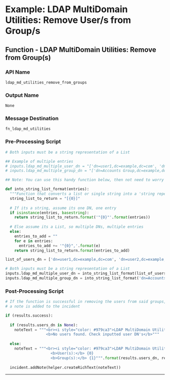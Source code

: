 <!--
    DO NOT MANUALLY EDIT THIS FILE
    THIS FILE IS AUTOMATICALLY GENERATED WITH resilient-circuits codegen
-->

# Example: LDAP MultiDomain Utilities: Remove User/s from Group/s

## Function - LDAP MultiDomain Utilities: Remove from Group(s)

### API Name
`ldap_md_utilities_remove_from_groups`

### Output Name
`None`

### Message Destination
`fn_ldap_md_utilities`

### Pre-Processing Script
```python
# Both inputs must be a string representation of a List

## Example of multiple entries
# inputs.ldap_md_multiple_user_dn = "['dn=user1,dc=example,dc=com', 'dn=user2,dc=example,dc=com']"
# inputs.ldap_md_multiple_group_dn = "['dn=Accounts Group,dc=example,dc=com', 'dn=IT Group,dc=example,dc=com']"

## Note: You can use this handy function below, then not need to worry about the inputs formatting

def into_string_list_format(entries):
  """Function that converts a list or single string into a 'string repersentation of a list'"""
  string_list_to_return = "[{0}]"
  
  # If its a string, assume its one DN, one entry
  if isinstance(entries, basestring):
    return string_list_to_return.format('"{0}"'.format(entries))
  
  # Else assume its a List, so multiple DNs, multiple entries
  else:
    entries_to_add = ""
    for e in entries:
      entries_to_add += '"{0}",'.format(e)
    return string_list_to_return.format(entries_to_add)

list_of_users_dn = ['dn=user1,dc=example,dc=com', 'dn=user2,dc=example,dc=com']

# Both inputs must be a string representation of a List
inputs.ldap_md_multiple_user_dn = into_string_list_format(list_of_users_dn)
inputs.ldap_md_multiple_group_dn = into_string_list_format('dn=Accounts Group,dc=example,dc=com')
```

### Post-Processing Script
```python
# If the function is successful in removing the users from said groups,
# a note is added to the incident

if (results.success):
  
  if (results.users_dn is None):
    noteText = """<br><i style="color: #979ca3">LDAP MultiDomain Utilities: Remove User from Group(s) <u>complete</u>:</i>
                  <b>No users found. Check inputted user DN's</b>"""
  
  else:
    noteText = """<br><i style="color: #979ca3">LDAP MultiDomain Utilities: Remove User from Group(s) <u>complete</u>:</i>
                    <b>User(s):</b> {0}
                    <b>Group(s):</b> {1}""".format(results.users_dn, results.groups_dn)
  
  incident.addNote(helper.createRichText(noteText))
```

---


